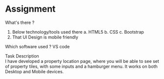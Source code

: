 # Assignment


What's there ?

1. Below technology/tools used there
a. HTML5
b. CSS
c. Bootstrap
2. That UI Design is mobile friendly 


Which software used ? VS code


Task Description </br>
I have developed a property location page, where you will be able to see set of property tiles, with 
some inputs and a hamburger menu. It works on both Desktop and Mobile devices.



